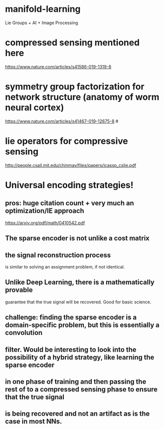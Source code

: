 # manifold-learning
Lie Groups + AI + Image Processing

# compressed sensing mentioned here #
https://www.nature.com/articles/s41586-019-1319-8
# symmetry group factorization for network structure (anatomy of worm neural cortex) #
https://www.nature.com/articles/s41467-019-12675-8 #
# lie operators for compressive sensing #
http://people.csail.mit.edu/chinmay/files/papers/icassp_cslie.pdf
# Universal encoding strategies! #
## pros: huge citation count + very much an optimization/IE approach ##
https://arxiv.org/pdf/math/0410542.pdf
## The sparse encoder is not unlike a cost matrix
## the signal reconstruction process
is similar to solving an assignment problem, if not identical.
## Unlike Deep Learning, there is a mathematically provable
guarantee that the true signal will be recovered. Good for basic science.
## challenge: finding the sparse encoder is a domain-specific problem, but this is essentially a convolution
## filter. Would be interesting to look into the possibility of a hybrid strategy, like learning the sparse encoder
## in one phase of training and then passing the rest of to a compressed sensing phase to ensure that the true signal
## is being recovered and not an artifact as is the case in most NNs. 

